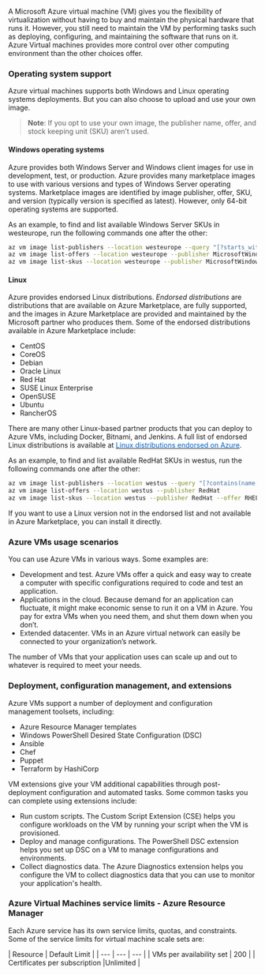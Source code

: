 A Microsoft Azure virtual machine (VM) gives you the flexibility of virtualization without having to buy and maintain the physical hardware that runs it. However, you still need to maintain the VM by performing tasks such as deploying, configuring, and maintaining the software that runs on it. Azure Virtual machines provides more control over other computing environment than the other choices offer.

### Operating system support
Azure virtual machines supports both Windows and Linux operating systems deployments. But you can also choose to upload and use your own image.

> **Note**: If you opt to use your own image, the publisher name, offer, and stock keeping unit (SKU) aren’t used.

#### Windows operating systems
Azure provides both Windows Server and Windows client images for use in development, test, or production. Azure provides many marketplace images to use with various versions and types of Windows Server operating systems. Marketplace images are identified by image publisher, offer, SKU, and version (typically version is specified as latest). However, only 64-bit operating systems are supported.

As an example, to find and list available Windows Server SKUs in westeurope, run the following commands one after the other:

```bash
az vm image list-publishers --location westeurope --query "[?starts_with(name, 'Microsoft')]"
az vm image list-offers --location westeurope --publisher MicrosoftWindowsServer
az vm image list-skus --location westeurope --publisher MicrosoftWindowsServer --offer windowsserver

```

#### Linux
Azure provides endorsed Linux distributions. *Endorsed distributions* are distributions that are available on Azure Marketplace, are fully supported, and the images in Azure Marketplace are provided and maintained by the Microsoft partner who produces them. Some of the endorsed distributions available in Azure Marketplace include:

- CentOS
- CoreOS
- Debian
- Oracle Linux
- Red Hat
- SUSE Linux Enterprise
- OpenSUSE
- Ubuntu
- RancherOS

There are many other Linux-based partner products that you can deploy to Azure VMs, including Docker, Bitnami, and Jenkins. A full list of endorsed Linux distributions is available at <a href="https://docs.microsoft.com/en-us/azure/virtual-machines/linux/endorsed-distros" target="_blank"><span style="color: #0066cc;" color="#0066cc">Linux distributions endorsed on Azure</span></a>.

As an example, to find and list available RedHat SKUs in westus, run the following commands one after the other:

```bash
az vm image list-publishers --location westus --query "[?contains(name, 'RedHat')]"
az vm image list-offers --location westus --publisher RedHat
az vm image list-skus --location westus --publisher RedHat --offer RHEL
```

If you want to use a Linux version not in the endorsed list and not available in Azure Marketplace, you can install it directly.

### Azure VMs usage scenarios
You can use Azure VMs in various ways. Some examples are:

- Development and test. Azure VMs offer a quick and easy way to create a computer with specific configurations required to code and test an application.
- Applications in the cloud. Because demand for an application can fluctuate, it might make economic sense to run it on a VM in Azure. You pay for extra VMs when you need them, and shut them down when you don’t.
- Extended datacenter. VMs in an Azure virtual network can easily be connected to your organization’s network. 

The number of VMs that your application uses can scale up and out to whatever is required to meet your needs.


### Deployment, configuration management, and extensions
Azure VMs support a number of deployment and configuration management toolsets, including:

- Azure Resource Manager templates
- Windows PowerShell Desired State Configuration (DSC)
- Ansible
- Chef
- Puppet
- Terraform by HashiCorp

VM extensions give your VM additional capabilities through post-deployment configuration and automated tasks. Some common tasks you can complete using extensions include:

- Run custom scripts. The Custom Script Extension  (CSE) helps you configure workloads on the VM by running your script when the VM is provisioned.
- Deploy and manage configurations. The PowerShell DSC extension helps you set up DSC on a VM to manage configurations and environments.
- Collect diagnostics data. The Azure Diagnostics extension helps you configure the VM to collect diagnostics data that you can use to monitor your application's health.

### Azure Virtual Machines service limits - Azure Resource Manager
Each Azure service has its own service limits, quotas, and constraints. Some of the service limits for virtual machine scale sets are:

| Resource | Default Limit | 
| --- | --- | --- |
| VMs per availability set | 200 |
|  Certificates per subscription |Unlimited | 

